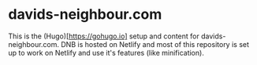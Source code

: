 # davids-neighbour.com

This is the (Hugo)[https://gohugo.io] setup and content for davids-neighbour.com. DNB is hosted on Netlify and most of this repository is set up to work on Netlify and use it's features (like minification).

